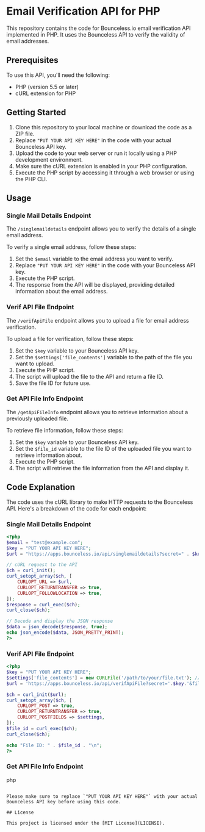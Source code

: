 
# Email Verification API for PHP

This repository contains the code for Bounceless.io email verification API implemented in PHP. It uses the Bounceless API to verify the validity of email addresses.

## Prerequisites

To use this API, you'll need the following:

- PHP (version 5.5 or later)
- cURL extension for PHP

## Getting Started

1. Clone this repository to your local machine or download the code as a ZIP file.
2. Replace `"PUT YOUR API KEY HERE"` in the code with your actual Bounceless API key.
3. Upload the code to your web server or run it locally using a PHP development environment.
4. Make sure the cURL extension is enabled in your PHP configuration.
5. Execute the PHP script by accessing it through a web browser or using the PHP CLI.

## Usage

### Single Mail Details Endpoint

The `/singlemaildetails` endpoint allows you to verify the details of a single email address.

To verify a single email address, follow these steps:

1. Set the `$email` variable to the email address you want to verify.
2. Replace `"PUT YOUR API KEY HERE"` in the code with your Bounceless API key.
3. Execute the PHP script.
4. The response from the API will be displayed, providing detailed information about the email address.

### Verif API File Endpoint

The `/verifApiFile` endpoint allows you to upload a file for email address verification.

To upload a file for verification, follow these steps:

1. Set the `$key` variable to your Bounceless API key.
2. Set the `$settings['file_contents']` variable to the path of the file you want to upload.
3. Execute the PHP script.
4. The script will upload the file to the API and return a file ID.
5. Save the file ID for future use.

### Get API File Info Endpoint

The `/getApiFileInfo` endpoint allows you to retrieve information about a previously uploaded file.

To retrieve file information, follow these steps:

1. Set the `$key` variable to your Bounceless API key.
2. Set the `$file_id` variable to the file ID of the uploaded file you want to retrieve information about.
3. Execute the PHP script.
4. The script will retrieve the file information from the API and display it.

## Code Explanation

The code uses the cURL library to make HTTP requests to the Bounceless API. Here's a breakdown of the code for each endpoint:

### Single Mail Details Endpoint

```php
<?php
$email = "test@example.com";
$key = "PUT YOUR API KEY HERE";
$url = "https://apps.bounceless.io/api/singlemaildetails?secret=" . $key . "&email=" . $email;

// cURL request to the API
$ch = curl_init();
curl_setopt_array($ch, [
    CURLOPT_URL => $url,
    CURLOPT_RETURNTRANSFER => true,
    CURLOPT_FOLLOWLOCATION => true,
]);
$response = curl_exec($ch);
curl_close($ch);

// Decode and display the JSON response
$data = json_decode($response, true);
echo json_encode($data, JSON_PRETTY_PRINT);
?>
```

### Verif API File Endpoint

```php
<?php
$key = "PUT YOUR API KEY HERE";
$settings['file_contents'] = new CURLFile('/path/to/your/file.txt'); // path to your file
$url = 'https://apps.bounceless.io/api/verifApiFile?secret='.$key.'&filename=my_emails.txt';

$ch = curl_init($url);
curl_setopt_array($ch, [
    CURLOPT_POST => true,
    CURLOPT_RETURNTRANSFER => true,
    CURLOPT_POSTFIELDS => $settings,
]);
$file_id = curl_exec($ch);
curl_close($ch);

echo "File ID: " . $file_id . "\n";
?>
```

### Get API File Info Endpoint

php
<?php
$key = "PUT YOUR API KEY HERE";
$file_id = "10700"; // ID of the uploaded file

$url = 'https://apps.bounceless.io/api/getApiFileInfo?secret='.$key.'&id='.$file_id;
$string = file_get_contents($url);
list($file_id, $filename, $unique, $lines, $lines_processed, $status, $timestamp, $link1, $link2) = explode('|', $string);

echo "File ID: " . $file_id . "\n";
echo "Filename: " . $filename . "\n";
echo "Unique: " . $unique . "\n";
echo "Lines: " . $lines . "\n";
echo "Lines Processed: " . $lines_processed . "\n";
echo "Status: " . $status . "\n";
echo "Timestamp: " . $timestamp . "\n";
echo "Link 1: " . $link1 . "\n";
echo "Link 2: " . $link2 . "\n";
?>
```

Please make sure to replace `"PUT YOUR API KEY HERE"` with your actual Bounceless API key before using this code.

## License

This project is licensed under the [MIT License](LICENSE).

